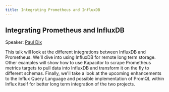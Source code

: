 ```yaml
---
title: Integrating Prometheus and InfluxDB
---
```


## Integrating Prometheus and InfluxDB

Speaker: [Paul Dix](/2017-munich/speakers/paul-dix/)

This talk will look at the different integrations between InfluxDB and Prometheus. We'll dive into using InfluxDB for remote long term storage. Other examples will show how to use Kapacitor to scrape Prometheus metrics targets to pull data into InfluxDB and transform it on the fly to different schemas. Finally, we'll take a look at the upcoming enhancements to the Influx Query Language and possible implementation of PromQL within Influx itself for better long term integration of the two projects.
